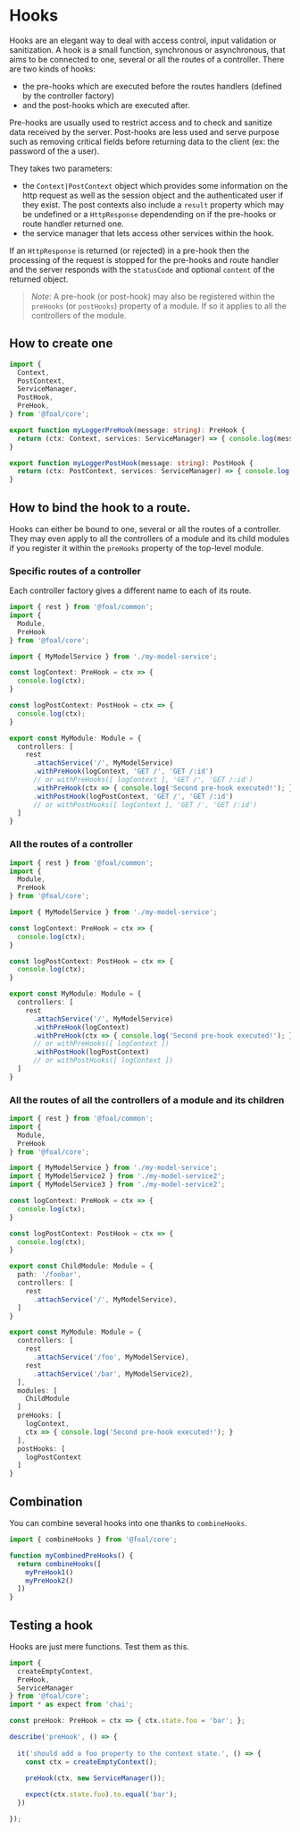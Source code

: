 # Hooks

Hooks are an elegant way to deal with access control, input validation or sanitization. A hook is a small function, synchronous or asynchronous, that aims to be connected to one, several or all the routes of a controller. There are two kinds of hooks:
- the pre-hooks which are executed before the routes handlers (defined by the controller factory)
- and the post-hooks which are executed after.

Pre-hooks are usually used to restrict access and to check and sanitize data received by the server. Post-hooks are less used and serve purpose such as removing critical fields before returning data to the client (ex: the password of the a user).

They takes two parameters:
- the `Context|PostContext` object which provides some information on the http request as well as the session object and the authenticated user if they exist. The post contexts also include a `result` property which may be undefined or a `HttpResponse` dependending on if the pre-hooks or route handler returned one.
- the service manager that lets access other services within the hook.

If an `HttpResponse` is returned (or rejected) in a pre-hook then the processing of the request is stopped for the pre-hooks and route handler and the server responds with the `statusCode` and optional `content` of the returned object.

> *Note*: A pre-hook (or post-hook) may also be registered within the `preHooks` (or `postHooks`) property of a module. If so it applies to all the controllers of the module.

## How to create one

```typescript
import {
  Context,
  PostContext,
  ServiceManager,
  PostHook,
  PreHook,
} from '@foal/core';

export function myLoggerPreHook(message: string): PreHook {
  return (ctx: Context, services: ServiceManager) => { console.log(message) };
}

export function myLoggerPostHook(message: string): PostHook {
  return (ctx: PostContext, services: ServiceManager) => { console.log(message) };
}
```

## How to bind the hook to a route.

Hooks can either be bound to one, several or all the routes of a controller. They may even apply to all the controllers of a module and its child modules if you register it within the `preHooks` property of the top-level module.

### Specific routes of a controller

Each controller factory gives a different name to each of its route.

```typescript
import { rest } from '@foal/common';
import {
  Module,
  PreHook
} from '@foal/core';

import { MyModelService } from './my-model-service';

const logContext: PreHook = ctx => {
  console.log(ctx);
}

const logPostContext: PostHook = ctx => {
  console.log(ctx);
}

export const MyModule: Module = {
  controllers: [
    rest
      .attachService('/', MyModelService)
      .withPreHook(logContext, 'GET /', 'GET /:id')
      // or withPreHooks([ logContext ], 'GET /', 'GET /:id')
      .withPreHook(ctx => { console.log('Second pre-hook executed!'); }, 'GET /', 'GET /:id')
      .withPostHook(logPostContext, 'GET /', 'GET /:id')
      // or withPostHooks([ logContext ], 'GET /', 'GET /:id')
  ]
}
```

### All the routes of a controller

```typescript
import { rest } from '@foal/common';
import {
  Module,
  PreHook
} from '@foal/core';

import { MyModelService } from './my-model-service';

const logContext: PreHook = ctx => {
  console.log(ctx);
}

const logPostContext: PostHook = ctx => {
  console.log(ctx);
}

export const MyModule: Module = {
  controllers: [
    rest
      .attachService('/', MyModelService)
      .withPreHook(logContext)
      .withPreHook(ctx => { console.log('Second pre-hook executed!'); })
      // or withPreHooks([ logContext ])
      .withPostHook(logPostContext)
      // or withPostHooks([ logContext ])
  ]
}
```

### All the routes of all the controllers of a module and its children

```typescript
import { rest } from '@foal/common';
import {
  Module,
  PreHook
} from '@foal/core';

import { MyModelService } from './my-model-service';
import { MyModelService2 } from './my-model-service2';
import { MyModelService3 } from './my-model-service2';

const logContext: PreHook = ctx => {
  console.log(ctx);
}

const logPostContext: PostHook = ctx => {
  console.log(ctx);
}

export const ChildModule: Module = {
  path: '/foobar',
  controllers: [
    rest
      .attachService('/', MyModelService), 
  ]
}

export const MyModule: Module = {
  controllers: [
    rest
      .attachService('/foo', MyModelService),
    rest
      .attachService('/bar', MyModelService2),
  ],
  modules: [
    ChildModule
  ]
  preHooks: [
    logContext,
    ctx => { console.log('Second pre-hook executed!'); }
  ],
  postHooks: [
    logPostContext
  ]
}
```

## Combination

You can combine several hooks into one thanks to `combineHooks`.

```typescript
import { combineHooks } from '@foal/core';

function myCombinedPreHooks() {
  return combineHooks([
    myPreHook1()
    myPreHook2()
  ])
}

```

## Testing a hook

Hooks are just mere functions. Test them as this.

```typescript
import {
  createEmptyContext,
  PreHook,
  ServiceManager
} from '@foal/core';
import * as expect from 'chai';

const preHook: PreHook = ctx => { ctx.state.foo = 'bar'; };

describe('preHook', () => {
  
  it('should add a foo property to the context state.', () => {
    const ctx = createEmptyContext();
    
    preHook(ctx, new ServiceManager());

    expect(ctx.state.foo).to.equal('bar');
  })

});

```
